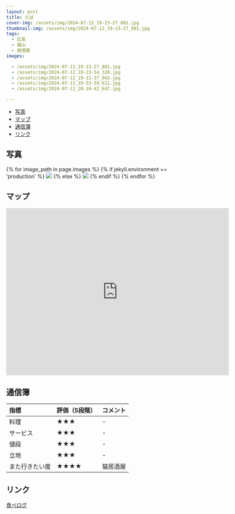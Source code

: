 ```yaml
---
layout: post
title: だぼ
cover-img: /assets/img/2024-07-12_19-23-27_881.jpg
thumbnail-img: /assets/img/2024-07-12_19-23-27_881.jpg
tags:
  - 広島
  - 福山
  - 居酒屋
images:  

  - /assets/img/2024-07-12_19-23-27_881.jpg
  - /assets/img/2024-07-12_19-23-54_320.jpg
  - /assets/img/2024-07-12_19-31-37_043.jpg
  - /assets/img/2024-07-12_19-53-59_611.jpg
  - /assets/img/2024-07-12_20-10-42_647.jpg

---
```




<!-- TOC -->

- [写真](#写真)
- [マップ](#マップ)
- [通信簿](#通信簿)
- [リンク](#リンク)

<!-- /TOC -->

## 写真

{% for image_path in page.images %}
{% if jekyll.environment == 'production' %}
<img src="https://raw.githubusercontent.com/taira1117/fukuyama_izakaya/master/{{ image_path }}">
{% else %}
<img src="{{ image_path }}">
{% endif %}
{% endfor %}

## マップ

<iframe src="https://www.google.com/maps/embed?pb=!1m18!1m12!1m3!1d3287.8424966998296!2d133.4040679756654!3d34.50687707298923!2m3!1f0!2f0!3f0!3m2!1i1024!2i768!4f13.1!3m3!1m2!1s0x355116a780891fb3%3A0x1e4f9ad48c67082f!2z6aOy44G_5Zaw44GEIOOBoOOBvCDnjKvjgYzlsYXjgovlupc!5e0!3m2!1sja!2sjp!4v1721921856867!5m2!1sja!2sjp" width="600" height="450" style="border:0;" allowfullscreen="" loading="lazy" referrerpolicy="no-referrer-when-downgrade"></iframe>

## 通信簿

| 指標 | 評価（5段階） | コメント |
| :------ |:--- | :--- |
| 料理 | ★★★ | - |
| サービス | ★★★ | - |
| 値段 | ★★★ | - |
| 立地 | ★★★ | - |
| また行きたい度 | ★★★★ | 猫居酒屋 |

## リンク

[食べログ](https://tabelog.com/hiroshima/A3403/A340305/34001952/)